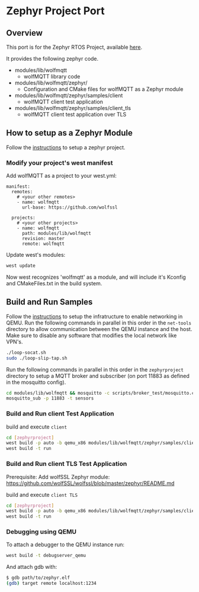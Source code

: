 Zephyr Project Port
===================

## Overview

This port is for the Zephyr RTOS Project, available [here](https://www.zephyrproject.org/).


It provides the following zephyr code.

- modules/lib/wolfmqtt
    - wolfMQTT library code
- modules/lib/wolfmqtt/zephyr/
    - Configuration and CMake files for wolfMQTT as a Zephyr module
- modules/lib/wolfmqtt/zephyr/samples/client
    - wolfMQTT client test application
- modules/lib/wolfmqtt/zephyr/samples/client_tls
    - wolfMQTT client test application over TLS

## How to setup as a Zephyr Module

Follow the [instructions](https://docs.zephyrproject.org/latest/develop/getting_started/index.html) to setup a zephyr project.

### Modify your project's west manifest

Add wolfMQTT as a project to your west.yml:

```
manifest:
  remotes:
    # <your other remotes>
    - name: wolfmqtt
      url-base: https://github.com/wolfssl

  projects:
    # <your other projects>
    - name: wolfmqtt
      path: modules/lib/wolfmqtt
      revision: master
      remote: wolfmqtt
```

Update west's modules:

```bash
west update
```

Now west recognizes 'wolfmqtt' as a module, and will include it's Kconfig and
CMakeFiles.txt in the build system.

## Build and Run Samples

Follow the [instructions](https://docs.zephyrproject.org/latest/connectivity/networking/qemu_setup.html) to setup the infratructure to enable networking in QEMU. Run the following commands in parallel in this order in the `net-tools` directory to allow communication between the QEMU instance and the host. Make sure to disable any software that modifies the local network like VPN's.

```bash
./loop-socat.sh
sudo ./loop-slip-tap.sh
```

Run the following commands in parallel in this order in the `zephyrproject` directory to setup a MQTT broker and subscriber (on port 11883 as defined in the mosquitto config).

```bash
cd modules/lib/wolfmqtt && mosquitto -c scripts/broker_test/mosquitto.conf
mosquitto_sub -p 11883 -t sensors
```

### Build and Run client Test Application

build and execute `client`

```bash
cd [zephyrproject]
west build -p auto -b qemu_x86 modules/lib/wolfmqtt/zephyr/samples/client
west build -t run
```

### Build and Run client TLS Test Application
Prerequisite:
Add wolfSSL Zephyr module: https://github.com/wolfSSL/wolfssl/blob/master/zephyr/README.md

build and execute `client TLS`

```bash
cd [zephyrproject]
west build -p auto -b qemu_x86 modules/lib/wolfmqtt/zephyr/samples/client_tls
west build -t run
```

### Debugging using QEMU

To attach a debugger to the QEMU instance run:

```bash
west build -t debugserver_qemu
```

And attach gdb with:

```bash
$ gdb path/to/zephyr.elf
(gdb) target remote localhost:1234
```
